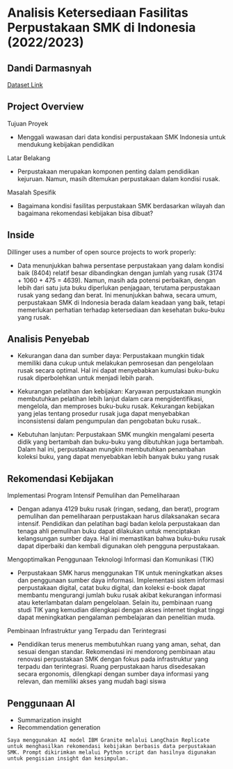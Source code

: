 # Analisis Ketersediaan Fasilitas Perpustakaan SMK di Indonesia (2022/2023) 
## Dandi Darmasnyah
[Dataset Link](https://data.go.id/dataset/dataset/ketersediaan-fasilitas-pendidikan-smk-smk-mak-sederajat-2023-indonesia)

##  Project Overview

Tujuan Proyek
- Menggali wawasan dari data kondisi perpustakaan SMK Indonesia untuk mendukung kebijakan pendidikan

Latar Belakang
- Perpustakaan merupakan komponen penting dalam pendidikan kejuruan. Namun, masih ditemukan perpustakaan dalam kondisi rusak.

Masalah Spesifik
- Bagaimana kondisi fasilitas perpustakaan SMK berdasarkan wilayah dan bagaimana rekomendasi kebijakan bisa dibuat?

## Inside 

Dillinger uses a number of open source projects to work properly:

- Data menunjukkan bahwa persentase perpustakaan yang dalam kondisi baik (8404) relatif besar dibandingkan dengan jumlah yang rusak (3174 + 1060 + 475 = 4639). Namun, masih ada potensi perbaikan, dengan lebih dari satu juta buku diperlukan penjagaan, terutama perpustakaan rusak yang sedang dan berat. Ini menunjukkan bahwa, secara umum, perpustakaan SMK di Indonesia berada dalam keadaan yang baik, tetapi memerlukan perhatian terhadap ketersediaan dan kesehatan buku-buku yang rusak.

## Analisis Penyebab

- Kekurangan dana dan sumber daya: Perpustakaan mungkin tidak memiliki dana cukup untuk melakukan pemrosesan dan pengelolaan rusak secara optimal. Hal ini dapat menyebabkan kumulasi buku-buku rusak diperbolehkan untuk menjadi lebih parah.

- Kekurangan pelatihan dan kebijakan: Karyawan perpustakaan mungkin membutuhkan pelatihan lebih lanjut dalam cara mengidentifikasi, mengelola, dan memproses buku-buku rusak. Kekurangan kebijakan yang jelas tentang prosedur rusak juga dapat menyebabkan inconsistensi dalam pengumpulan dan pengobatan buku rusak..
- Kebutuhan lanjutan: Perpustakaan SMK mungkin mengalami peserta didik yang bertambah dan buku-buku yang dibutuhkan juga bertambah. Dalam hal ini, perpustakaan mungkin membutuhkan penambahan koleksi buku, yang dapat menyebabkan lebih banyak buku yang rusak

## Rekomendasi Kebijakan
Implementasi Program Intensif Pemulihan dan Pemeliharaan
-  Dengan adanya 4129 buku rusak (ringan, sedang, dan berat), program pemulihan dan pemeliharaan perpustakaan harus dilaksanakan secara intensif. Pendidikan dan pelatihan bagi badan kelola perpustakaan dan tenaga ahli pemulihan buku dapat dilakukan untuk menciptakan kelangsungan sumber daya. Hal ini memastikan bahwa buku-buku rusak dapat diperbaiki dan kembali digunakan oleh pengguna perpustakaan.

Mengoptimalkan Penggunaan Teknologi Informasi dan Komunikasi (TIK)
- Perpustakaan SMK harus menggunakan TIK untuk meningkatkan akses dan penggunaan sumber daya informasi. Implementasi sistem informasi perpustakaan digital, catat buku digital, dan koleksi e-book dapat membantu mengurangi jumlah buku rusak akibat kekurangan informasi atau keterlambatan dalam pengelolaan. Selain itu, pembinaan ruang studi TIK yang kemudian dilengkapi dengan akses internet tingkat tinggi dapat meningkatkan pengalaman pembelajaran dan penelitian muda.

Pembinaan Infrastruktur yang Terpadu dan Terintegrasi
- Pendidikan terus menerus membutuhkan ruang yang aman, sehat, dan sesuai dengan standar. Rekomendasi ini mendorong pembinaan atau renovasi perpustakaan SMK dengan fokus pada infrastruktur yang terpadu dan terintegrasi. Ruang perpustakaan harus disedesakan secara ergonomis, dilengkapi dengan sumber daya informasi yang relevan, dan memiliki akses yang mudah bagi siswa

## Penggunaan AI

- Summarization insight
- Recommendation generation

```Saya menggunakan AI model IBM Granite melalui LangChain Replicate untuk menghasilkan rekomendasi kebijakan berbasis data perpustakaan SMK. Prompt dikirimkan melalui Python script dan hasilnya digunakan untuk pengisian insight dan kesimpulan.```

